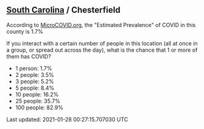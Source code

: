 
## [South Carolina](/united-states/south-carolina) / Chesterfield

According to [MicroCOVID.org](http://microcovid.org),
the "Estimated Prevalence" of COVID in this county is 1.7%

If you interact with a certain number of people in this location
(all at once in a group, or spread out across the day), what is the chance that
1 or more of them has COVID?

- 1 person: 1.7%
- 2 people: 3.5%
- 3 people: 5.2%
- 5 people: 8.4%
- 10 people: 16.2%
- 25 people: 35.7%
- 100 people: 82.9%

Last updated: 2021-01-28 00:27:15.707030 UTC

